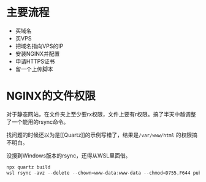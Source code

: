 # 主要流程
- 买域名
- 买VPS
- 把域名指向VPS的IP
- 安装NGINX并配置
- 申请HTTPS证书
- 留一个上传脚本

# NGINX的文件权限
对于静态网站，在文件夹上至少要rx权限，文件上要有r权限。搞了半天中越调整了一个能用的rsync命令。

找问题的时候还以为是[[Quartz]]的示例写错了，结果是`/var/www/html` 的权限搞不明白。

没搜到Windows版本的rsync，还得从WSL里面借。

```powershell
npx quartz build
wsl rsync -avz --delete --chown=www-data:www-data --chmod=D755,F644 public/* root@38.55.194.90:/var/www/html
```